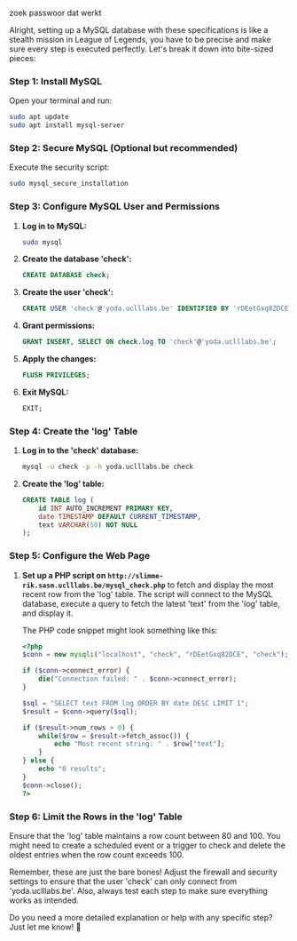 zoek passwoor dat werkt

Alright, setting up a MySQL database with these specifications is like a stealth mission in League of Legends, you have to be precise and make sure every step is executed perfectly. Let's break it down into bite-sized pieces:

### Step 1: Install MySQL

Open your terminal and run:

```bash
sudo apt update
sudo apt install mysql-server
```

### Step 2: Secure MySQL (Optional but recommended)

Execute the security script:

```bash
sudo mysql_secure_installation
```

### Step 3: Configure MySQL User and Permissions

1. **Log in to MySQL:**

   ```bash
   sudo mysql
   ```

2. **Create the database 'check':**

   ```sql
   CREATE DATABASE check;
   ```

3. **Create the user 'check':**

   ```sql
   CREATE USER 'check'@'yoda.uclllabs.be' IDENTIFIED BY 'rDEetGxq82DCE';
   ```

4. **Grant permissions:**

   ```sql
   GRANT INSERT, SELECT ON check.log TO 'check'@'yoda.uclllabs.be';
   ```

5. **Apply the changes:**

   ```sql
   FLUSH PRIVILEGES;
   ```

6. **Exit MySQL:**

   ```sql
   EXIT;
   ```

### Step 4: Create the 'log' Table

1. **Log in to the 'check' database:**

   ```bash
   mysql -u check -p -h yoda.uclllabs.be check
   ```

2. **Create the 'log' table:**

   ```sql
   CREATE TABLE log (
       id INT AUTO_INCREMENT PRIMARY KEY,
       date TIMESTAMP DEFAULT CURRENT_TIMESTAMP,
       text VARCHAR(50) NOT NULL
   );
   ```

### Step 5: Configure the Web Page

1. **Set up a PHP script on `http://slimme-rik.sasm.uclllabs.be/mysql_check.php`** to fetch and display the most recent row from the 'log' table. The script will connect to the MySQL database, execute a query to fetch the latest 'text' from the 'log' table, and display it.

   The PHP code snippet might look something like this:

   ```php
   <?php
   $conn = new mysqli("localhost", "check", "rDEetGxq82DCE", "check");

   if ($conn->connect_error) {
       die("Connection failed: " . $conn->connect_error);
   }

   $sql = "SELECT text FROM log ORDER BY date DESC LIMIT 1";
   $result = $conn->query($sql);

   if ($result->num_rows > 0) {
       while($row = $result->fetch_assoc()) {
           echo "Most recent string: " . $row["text"];
       }
   } else {
       echo "0 results";
   }
   $conn->close();
   ?>
   ```

### Step 6: Limit the Rows in the 'log' Table

Ensure that the 'log' table maintains a row count between 80 and 100. You might need to create a scheduled event or a trigger to check and delete the oldest entries when the row count exceeds 100.

Remember, these are just the bare bones! Adjust the firewall and security settings to ensure that the user 'check' can only connect from 'yoda.uclllabs.be'. Also, always test each step to make sure everything works as intended.

Do you need a more detailed explanation or help with any specific step? Just let me know! 🚀
